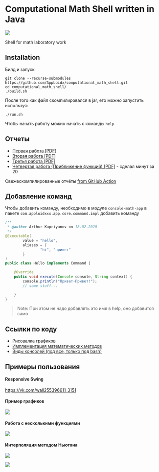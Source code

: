 # Computational Math Shell written in Java

![](https://github.com/AppLoidx/computational_math_shell/workflows/CI/badge.svg)

Shell for math laboratory work


## Installation

Билд и запуск
```shell script
git clone --recurse-submodules https://github.com/AppLoidx/computational_math_shell.git
cd computational_math_shell/
./build.sh
```

После того как файл скомпилировался в jar, его можно запустить используя:
```shell script
./run.sh
```

Чтобы начать работу можно начать с команды `help`

## Отчеты
* [Первая работа [PDF]](reports/Kupriyanov_Lab1.pdf)
* [Вторая работа [PDF]](reports/Kupriyanov_Lab2.pdf)
* [Третья работа [PDF]](reports/Kupriyanov_Lab3.pdf)
* [Четвертая работа (Приближение функций) [PDF]](reports/Kupriyanov_Lab_3_2.pdf) - сделал минут за 20

Свежескомпилированные отчёты [from GitHub Action](https://github.com/AppLoidx/computational_math_shell/actions)

## Добавление команд

Чтобы добавить команду, необходимо в модуле `console-math-app` в пакете `com.apploidxxx.app.core.command.impl` добавить команду

```java
/**
 * @author Arthur Kupriyanov on 18.02.2020
 */
@Executable(
        value = "hello",
        aliases = {
                "hi", "привет"
        }
)
public class Hello implements Command {

    @Override
    public void execute(Console console, String context) {
        console.println("Привет-Привет!");
        // some stuff...

    }
}
```

>Note: При этом не надо добавлять это имя в help, оно добавится само

## Ссылки по коду

* [Рисовалка графиков](https://github.com/AppLoidx/console-math-app/blob/master/src/main/java/com/apploidxxx/app/graphics/GraphPanel.java)
* [Имплементация математических методов](https://github.com/AppLoidx/console-math/tree/master/src/main/java/core/impl)
* [Виды консолей (под все, только под bash)](https://github.com/AppLoidx/console-math-app/tree/master/src/main/java/com/apploidxxx/app/console/impl)



## Примеры пользования

#### Responsive Swing
https://vk.com/wall255396611_3151

#### Пример графиков
![](https://i.imgur.com/T3os5WX.png)

#### Работа с несколькими функциями

![](https://i.imgur.com/eBjXOXJ.png)

#### Интерполяция методом Ньютона
![](https://i.imgur.com/K2QBzFy.png)

![](https://i.imgur.com/B5ynevY.png)
